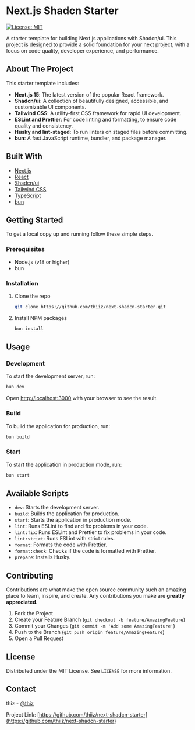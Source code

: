 # Next.js Shadcn Starter

[![License: MIT](https://img.shields.io/badge/License-MIT-yellow.svg)](https://opensource.org/licenses/MIT)

A starter template for building Next.js applications with Shadcn/ui. This project is designed to provide a solid foundation for your next project, with a focus on code quality, developer experience, and performance.

## About The Project

This starter template includes:

- **Next.js 15**: The latest version of the popular React framework.
- **Shadcn/ui**: A collection of beautifully designed, accessible, and customizable UI components.
- **Tailwind CSS**: A utility-first CSS framework for rapid UI development.
- **ESLint and Prettier**: For code linting and formatting, to ensure code quality and consistency.
- **Husky and lint-staged**: To run linters on staged files before committing.
- **bun**: A fast JavaScript runtime, bundler, and package manager.

## Built With

- [Next.js](https://nextjs.org/)
- [React](https://reactjs.org/)
- [Shadcn/ui](https://ui.shadcn.com/)
- [Tailwind CSS](https://tailwindcss.com/)
- [TypeScript](https://www.typescriptlang.org/)
- [bun](https://bun.sh/)

## Getting Started

To get a local copy up and running follow these simple steps.

### Prerequisites

- Node.js (v18 or higher)
- bun

### Installation

1.  Clone the repo
    ```sh
    git clone https://github.com/thiiz/next-shadcn-starter.git
    ```
2.  Install NPM packages
    ```sh
    bun install
    ```

## Usage

### Development

To start the development server, run:

```sh
bun dev
```

Open [http://localhost:3000](http://localhost:3000) with your browser to see the result.

### Build

To build the application for production, run:

```sh
bun build
```

### Start

To start the application in production mode, run:

```sh
bun start
```

## Available Scripts

- `dev`: Starts the development server.
- `build`: Builds the application for production.
- `start`: Starts the application in production mode.
- `lint`: Runs ESLint to find and fix problems in your code.
- `lint:fix`: Runs ESLint and Prettier to fix problems in your code.
- `lint:strict`: Runs ESLint with strict rules.
- `format`: Formats the code with Prettier.
- `format:check`: Checks if the code is formatted with Prettier.
- `prepare`: Installs Husky.

## Contributing

Contributions are what make the open source community such an amazing place to learn, inspire, and create. Any contributions you make are **greatly appreciated**.

1.  Fork the Project
2.  Create your Feature Branch (`git checkout -b feature/AmazingFeature`)
3.  Commit your Changes (`git commit -m 'Add some AmazingFeature'`)
4.  Push to the Branch (`git push origin feature/AmazingFeature`)
5.  Open a Pull Request

## License

Distributed under the MIT License. See `LICENSE` for more information.

## Contact

thiz - [@thiz](https://github.com/thiiz)

Project Link: [https://github.com/thiiz/next-shadcn-starter](https://github.com/thiiz/next-shadcn-starter)
